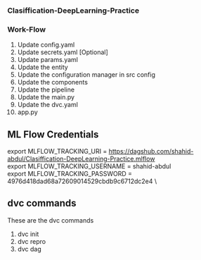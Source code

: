 ### Clasiffication-DeepLearning-Practice

### Work-Flow

1. Update config.yaml
2. Update secrets.yaml [Optional]
3. Update params.yaml
4. Update the entity
5. Update the configuration manager in src config
6. Update the components
7. Update the pipeline
8. Update the main.py
9. Update the dvc.yaml
10. app.py


## ML Flow Credentials

export MLFLOW_TRACKING_URI = https://dagshub.com/shahid-abdul/Clasiffication-DeepLearning-Practice.mlflow \
export MLFLOW_TRACKING_USERNAME = shahid-abdul \
export MLFLOW_TRACKING_PASSWORD = 4976d418dad68a72609014529cbdb9c6712dc2e4 \


## dvc commands

These are the dvc commands

1. dvc init
2. dvc repro
3. dvc dag